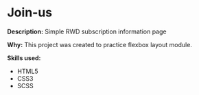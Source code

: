 # Join-us

**Description:**
Simple RWD subscription information page

**Why:**
This project was created to practice flexbox layout module.

**Skills used:**
- HTML5
- CSS3
- SCSS


